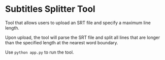 # Subtitles Splitter Tool

Tool that allows users to upload an SRT file and specify a maximum line length. 

Upon upload, the tool will parse the SRT file and split all lines that are longer than the specified length at the nearest word boundary.

Use `python app.py` to run the tool.